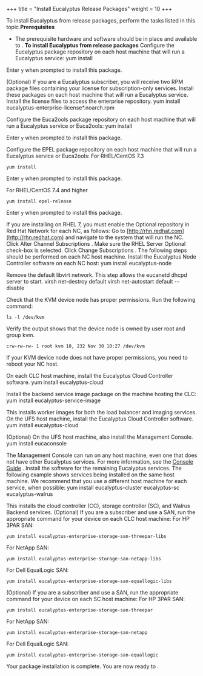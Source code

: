 +++
title = "Install Eucalyptus Release Packages"
weight = 10
+++

To install Eucalyptus from release packages, perform the tasks listed in this topic.**Prerequisites** 

* The prerequisite hardware and software should be in place and available to . 
**To install Eucalyptus from release packages** Configure the Eucalyptus package repository on each host machine that will run a Eucalyptus service: 
    yum install 

Enter `y` when prompted to install this package. 

(Optional) If you are a Eucalyptus subscriber, you will receive two RPM package files containing your license for subscription-only services. Install these packages on each host machine that will run a Eucalyptus service. Install the license files to access the enterprise repository. 
    yum install eucalyptus-enterprise-license*.noarch.rpm 

Configure the Euca2ools package repository on each host machine that will run a Eucalyptus service or Euca2ools: 
    yum install 

Enter `y` when prompted to install this package. 

Configure the EPEL package repository on each host machine that will run a Eucalyptus service or Euca2ools: For RHEL/CentOS 7.3 


    yum install 

Enter `y` when prompted to install this package. 

For RHEL/CentOS 7.4 and higher 


    yum install epel-release

Enter `y` when prompted to install this package. 

If you are installing on RHEL 7, you must enable the Optional repository in Red Hat Network for each NC, as follows: Go to [http://rhn.redhat.com](http://rhn.redhat.com) and navigate to the system that will run the NC. Click Alter Channel Subscriptions . Make sure the RHEL Server Optional check-box is selected. Click Change Subscriptions . The following steps should be performed on each NC host machine. Install the Eucalyptus Node Controller software on each NC host: 
    yum install eucalyptus-node

Remove the default libvirt network. This step allows the eucanetd dhcpd server to start. 
    virsh net-destroy default
    virsh net-autostart default --disable

Check that the KVM device node has proper permissions. Run the following command: 


    ls -l /dev/kvm

Verify the output shows that the device node is owned by user root and group kvm. 


    crw-rw-rw- 1 root kvm 10, 232 Nov 30 10:27 /dev/kvm

If your KVM device node does not have proper permissions, you need to reboot your NC host. 

On each CLC host machine, install the Eucalyptus Cloud Controller software. 
    yum install eucalyptus-cloud

Install the backend service image package on the machine hosting the CLC: 
    yum install eucalyptus-service-image

This installs worker images for both the load balancer and imaging services. On the UFS host machine, install the Eucalyptus Cloud Controller software. 
    yum install eucalyptus-cloud

(Optional) On the UFS host machine, also install the Management Console. 
    yum install eucaconsole

The Management Console can run on any host machine, even one that does not have other Eucalyptus services. For more information, see the [Console Guide](../console-guide/index.dita#welcome) . Install the software for the remaining Eucalyptus services. The following example shows services being installed on the same host machine. We recommend that you use a different host machine for each service, when possible: 
    yum install eucalyptus-cluster eucalyptus-sc eucalyptus-walrus

This installs the cloud controller (CC), storage controller (SC), and Walrus Backend services. (Optional) If you are a subscriber and use a SAN, run the appropriate command for your device on each CLC host machine: For HP 3PAR SAN: 


    yum install eucalyptus-enterprise-storage-san-threepar-libs

For NetApp SAN: 


    yum install eucalyptus-enterprise-storage-san-netapp-libs

For Dell EqualLogic SAN: 


    yum install eucalyptus-enterprise-storage-san-equallogic-libs

(Optional) If you are a subscriber and use a SAN, run the appropriate command for your device on each SC host machine: For HP 3PAR SAN: 


    yum install eucalyptus-enterprise-storage-san-threepar

For NetApp SAN: 


    yum install eucalyptus-enterprise-storage-san-netapp

For Dell EqualLogic SAN: 


    yum install eucalyptus-enterprise-storage-san-equallogic

Your package installation is complete. You are now ready to [](configuring_euca.dita) . 